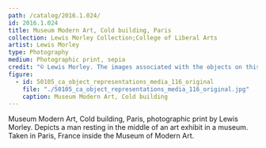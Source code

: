 ```yaml
---
path: /catalog/2016.1.024/
id: 2016.1.024
title: Museum Modern Art, Cold building, Paris
collection: Lewis Morley Collection;College of Liberal Arts
artist: Lewis Morley
type: Photography
medium: Photographic print, sepia 
credit: "© Lewis Morley. The images associated with the objects on this website are protected under United States copyright laws. We are pleased to share these materials as an educational resource for the public for non-commercial, educational and personal use only, or for fair use as defined by law."
figure:
  - id: 50105_ca_object_representations_media_116_original
    file: "./50105_ca_object_representations_media_116_original.jpg"
    caption: Museum Modern Art, Cold building
---
```

Museum Modern Art, Cold building, Paris, photographic print by Lewis Morley. Depicts a man resting in the middle of an art exhibit in a museum. Taken in Paris, France inside the Museum of Modern Art. 
